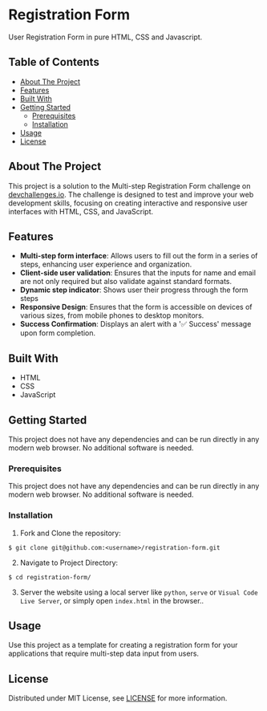 # Registration Form

User Registration Form in pure HTML, CSS and Javascript.

## Table of Contents

- [About The Project](#about-the-project)
- [Features](#features)
- [Built With](#built-with)
- [Getting Started](#getting-started)
  - [Prerequisites](#prerequisites)
  - [Installation](#installation)
- [Usage](#usage)
- [License](#license)

## About The Project

This project is a solution to the Multi-step Registration Form challenge on
[devchallenges.io](https://devchallenges.io/challenge/multi-step-register-form).
The challenge is designed to test and improve your web development skills,
focusing on creating interactive and responsive user interfaces with HTML, CSS,
and JavaScript.

## Features

- **Multi-step form interface**: Allows users to fill out the form in a series
  of steps, enhancing user experience and organization.
- **Client-side user validation**: Ensures that the inputs for name and email
  are not only required but also validate against standard formats.
- **Dynamic step indicator**: Shows user their progress through the form steps
- **Responsive Design**: Ensures that the form is accessible on devices of
  various sizes, from mobile phones to desktop monitors.
- **Success Confirmation**: Displays an alert with a '✅ Success' message upon
  form completion.

## Built With

- HTML
- CSS
- JavaScript

## Getting Started

This project does not have any dependencies and can be run directly in any
modern web browser. No additional software is needed.

### Prerequisites

This project does not have any dependencies and can be run directly in any
modern web browser. No additional software is needed.

### Installation

1. Fork and Clone the repository:

```console
$ git clone git@github.com:<username>/registration-form.git
```

2. Navigate to Project Directory:

```console
$ cd registration-form/
```

3. Server the website using a local server like `python`, `serve` or
   `Visual Code Live Server`, or simply open `index.html` in the browser..

## Usage

Use this project as a template for creating a registration form for your
applications that require multi-step data input from users.

## License

Distributed under MIT License, see [LICENSE](./LICENSE) for more information.
